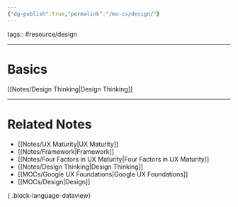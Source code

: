 ```yaml
---
{"dg-publish":true,"permalink":"/mo-cs/design/"}
---
```


tags:: #resource/design 

---


# Basics
[[Notes/Design Thinking\|Design Thinking]]

---
# Related Notes
- [[Notes/UX Maturity\|UX Maturity]]
- [[Notes/Framework\|Framework]]
- [[Notes/Four Factors in UX Maturity\|Four Factors in UX Maturity]]
- [[Notes/Design Thinking\|Design Thinking]]
- [[MOCs/Google UX Foundations\|Google UX Foundations]]
- [[MOCs/Design\|Design]]

{ .block-language-dataview}